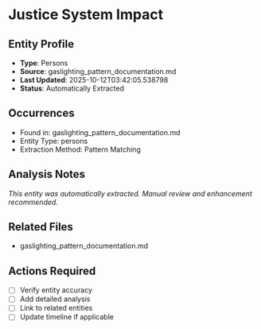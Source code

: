 # Justice System Impact

## Entity Profile
- **Type**: Persons
- **Source**: gaslighting_pattern_documentation.md
- **Last Updated**: 2025-10-12T03:42:05.538798
- **Status**: Automatically Extracted

## Occurrences
- Found in: gaslighting_pattern_documentation.md
- Entity Type: persons
- Extraction Method: Pattern Matching

## Analysis Notes
*This entity was automatically extracted. Manual review and enhancement recommended.*

## Related Files
- gaslighting_pattern_documentation.md

## Actions Required
- [ ] Verify entity accuracy
- [ ] Add detailed analysis
- [ ] Link to related entities
- [ ] Update timeline if applicable
